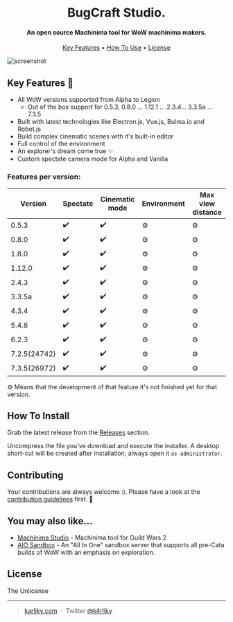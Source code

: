 
<h1 align="center">
  BugCraft Studio.
</h1>

<h4 align="center">An open source Machinima tool for WoW machinima makers.</h4>

<p align="center">
  <a href="#key-features-">Key Features</a> •
  <a href="#how-to-install">How To Use</a> •
  <a href="#license">License</a>
</p>

![screenshot](https://noggaholic.github.io/UI.png)

## Key Features 🎉

* All WoW versions supported from Alpha to Legion
  - Out of the box support for 0.5.3, 0.8.0 ... 1.12.1 ... 2.3.4... 3.3.5a ... 7.3.5
* Built with latest technologies like Electron.js, Vue.js, Bulma.io and Robot.js
* Build complex cinematic scenes with it's built-in editor
* Full control of the environment
* An explorer's dream come true ✨
* Custom spectate camera mode for Alpha and Vanilla

### Features per version:

| Version          | Spectate | Cinematic mode | Environment | Max view distance |
|------------------|----------|----------------|-------------|-------------------   |
| 0\.5\.3          | ✔️       | ✔️             | ⚙️       | ⚙️   |
| 0\.8\.0          | ✔️       | ✔️             | ⚙️          | ⚙️                 |
| 1\.8\.0          | ✔️       | ✔️             | ⚙️          | ⚙️                 |
| 1\.12\.0         | ✔️       | ✔️             | ⚙️          | ⚙️                 |
| 2\.4\.3          | ✔️       | ✔️             | ⚙️          | ⚙️                 |
| 3\.3\.5a         | ✔️       | ✔️             | ⚙️          | ⚙️                 |
| 4\.3\.4          | ✔️       | ✔️             | ⚙️          | ⚙️                 |
| 5\.4\.8          | ✔️       | ✔️             | ⚙️          | ⚙️                 |
| 6\.2\.3          | ✔️       | ✔️             | ⚙️          | ⚙️                 |
| 7\.2\.5\(24742\) | ✔️       | ✔️             | ⚙️          | ⚙️                 |
| 7\.3\.5\(26972\) | ✔️       | ✔️             | ⚙️          | ⚙️                 |


⚙️ Means that the development of that feature it's not finished yet for that version.

## How To Install

Grab the latest release from the [Releases](https://github.com/noggaholic/bugcraft-studio/releases) section.

Uncompress the file you've download and execute the installer. A desktop short-cut will be created after installation, always open it `as administrator`.

## Contributing

Your contributions are always welcome :). Please have a look at the [contribution guidelines](CONTRIBUTING.md) first. :tada:

## You may also like...

- [Machinima Studio](https://github.com/noggaholic/machinima-studio) - Machinima tool for Guild Wars 2
- [AIO Sandbox](https://github.com/barncastle/AIO-Sandbox) - An "All In One" sandbox server that supports all pre-Cata builds of WoW with an emphasis on exploration.

## License

The Unlicense

---

> [karliky.com](https://www.karliky.com) &nbsp;&middot;&nbsp;
> Twitter [@k4rliky](https://twitter.com/k4rliky)

